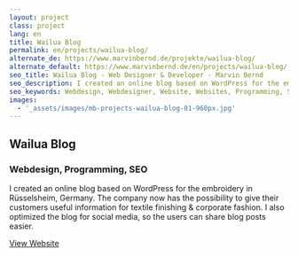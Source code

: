 ```yaml
---
layout: project
class: project
lang: en
title: Wailua Blog
permalink: en/projects/wailua-blog/
alternate_de: https://www.marvinbernd.de/projekte/wailua-blog/
alternate_default: https://www.marvinbernd.de/en/projects/wailua-blog/
seo_title: Wailua Blog - Web Designer & Developer - Marvin Bernd
seo_description: I created an online blog based on WordPress for the embroidery in Rüsselsheim, Germany.
seo_keywords: Webdesign, Webdesigner, Website, Websites, Programming, SEO
images:
  - '_assets/images/mb-projects-wailua-blog-01-960px.jpg'
---
```

## Wailua Blog
### Webdesign, Programming, SEO

I created an online blog based on WordPress for the embroidery in Rüsselsheim, Germany. The company now has the possibility to give their customers useful information for textile finishing & corporate fashion. I also optimized the blog for social media, so the users can share blog posts easier.

[View Website](https://www.wailua.eu/blog/)
